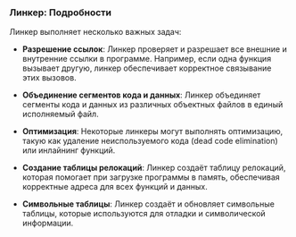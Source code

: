 ### Линкер: Подробности

Линкер выполняет несколько важных задач:

- **Разрешение ссылок**: Линкер проверяет и разрешает все внешние и внутренние ссылки в программе. Например, если одна функция вызывает другую, линкер обеспечивает корректное связывание этих вызовов.
    
- **Объединение сегментов кода и данных**: Линкер объединяет сегменты кода и данных из различных объектных файлов в единый исполняемый файл.
    
- **Оптимизация**: Некоторые линкеры могут выполнять оптимизацию, такую как удаление неиспользуемого кода (dead code elimination) или инлайнинг функций.
    
- **Создание таблицы релокаций**: Линкер создаёт таблицу релокаций, которая помогает при загрузке программы в память, обеспечивая корректные адреса для всех функций и данных.
    
- **Символьные таблицы**: Линкер создаёт и обновляет символьные таблицы, которые используются для отладки и символической информации.